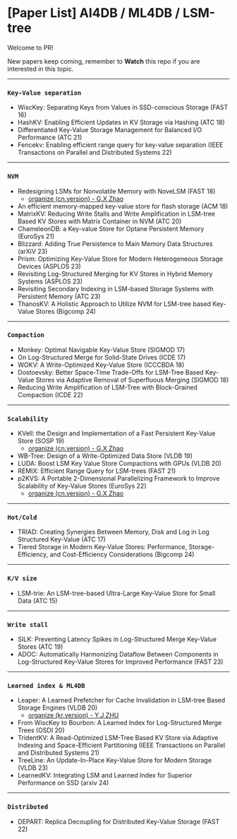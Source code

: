 # [Paper List] AI4DB / ML4DB / LSM-tree


Welcome to PR!

New papers keep coming, remember to **Watch** this repo if you are interested in this topic.

---

### `Key-Value separation`

* WiscKey: Separating Keys from Values in SSD-conscious Storage (FAST 16)
* HashKV: Enabling Efficient Updates in KV Storage via Hashing (ATC 18)
* Differentiated Key-Value Storage Management for Balanced I/O Performance (ATC 21)
* Fencekv: Enabling efficient range query for key-value separation (IEEE Transactions on Parallel and Distributed Systems 22)

---

### `NVM`

* Redesigning LSMs for Nonvolatile Memory with NoveLSM (FAST 18)  
   - [organize (cn.version) - G.X Zhao](NVMe/NoveLSM_review.md)
* An efficient memory-mapped key-value store for flash storage (ACM 18)
* MatrixKV: Reducing Write Stalls and Write Amplification in LSM-tree Based KV Stores with Matrix Container in NVM (ATC 20)
* ChameleonDB: a Key-value Store for Optane Persistent Memory (EuroSys 21)
* Blizzard: Adding True Persistence to Main Memory Data Structures (arXiV 23)
* Prism: Optimizing Key-Value Store for Modern Heterogeneous Storage Devices (ASPLOS 23)
* Revisiting Log-Structured Merging for KV Stores in Hybrid Memory Systems (ASPLOS 23)
* Revisiting Secondary Indexing in LSM-based Storage Systems with Persistent Memory (ATC 23)
* ThanosKV: A Holistic Approach to Utilize NVM for LSM-tree based Key-Value Stores (Bigcomp 24)

---

### `Compaction`

* Monkey: Optimal Navigable Key-Value Store (SIGMOD 17)
* On Log-Structured Merge for Solid-State Drives (ICDE 17)
* WOKV: A Write-Optimized Key-Value Store (ICCCBDA 18)
* Dostoevsky: Better Space-Time Trade-Offs for LSM-Tree Based Key-Value Stores via Adaptive Removal of Superfluous Merging (SIGMOD 18)
* Reducing Write Amplification of LSM-Tree with Block-Grained Compaction (ICDE 22)

---

### `Scalability`

* KVell: the Design and Implementation of a Fast Persistent Key-Value Store (SOSP 19)  
   - [organize (cn.version) - G.X Zhao](Scalability/sosp19-kvell.md)
* WB-Tree: Design of a Write-Optimized Data Store (VLDB 19)
* LUDA: Boost LSM Key Value Store Compactions with GPUs (VLDB 20)
* REMIX: Efficient Range Query for LSM-trees (FAST 21)
* p2KVS: A Portable 2-Dimensional Parallelizing Framework to Improve Scalability of Key-Value Stores (EuroSys 22)  
   - [organize (cn.version) - G.X Zhao](Scalability/p2KVS_EuroSys'22.md)


---

### `Hot/Cold`

* TRIAD: Creating Synergies Between Memory, Disk and Log in Log Structured Key-Value (ATC 17)
* Tiered Storage in Modern Key-Value Stores: Performance, Storage-Efficiency, and Cost-Efficiency Considerations (Bigcomp 24)

---

### `K/V size`

* LSM-trie: An LSM-tree-based Ultra-Large Key-Value Store for Small Data (ATC 15)

---

### `Write stall`

* SILK: Preventing Latency Spikes in Log-Structured Merge Key-Value Stores (ATC 19)
* ADOC: Automatically Harmonizing Dataflow Between Components in Log-Structured Key-Value Stores for Improved Performance (FAST 23)

---

### `Learned index & ML4DB`

* Leaper: A Learned Prefetcher for Cache Invalidation in LSM-tree Based Storage Engines (VLDB 20)  
   - [organize (kr.version) - Y.J ZHU](AI_LSM-T/Leaper.pdf)
* From WiscKey to Bourbon: A Learned Index for Log-Structured Merge Trees (OSDI 20)
* TridentKV: A Read-Optimized LSM-Tree Based KV Store via Adaptive Indexing and Space-Efficient Partitioning (IEEE Transactions on Parallel and Distributed Systems 21)
* TreeLine: An Update-In-Place Key-Value Store for Modern Storage (VLDB 23)
* LearnedKV: Integrating LSM and Learned Index for Superior Performance on SSD (arxiv 24)

---

### `Distributed`

* DEPART: Replica Decoupling for Distributed Key-Value Storage (FAST 22)


